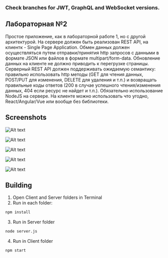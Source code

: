 ### Check branches for JWT, GraphQL and WebSocket versions.

## Лабораторная №2
Простое приложение, как в лабораторной работе 1, но с другой архитектурой. На сервере должен быть реализован REST API, на клиентк - Single Page Application. Обмен данных должен осуществляться путем отправки/принятия http запросов с данными в формате JSON или файлов в формате multipart/form-data. Обновление данных на клиенте не должно приводить к перегрузке страницы. Серверный REST API должен поддерживать ожидаемую семантику: правильно использовать http методы (GET для чтения данных, POST/PUT для изменения, DELETE для удаления и т.п.) и возвращать правильные коды ответов (200 в случае успешного чтения/изменения данных, 404 если ресурс не найдет и т.п.). Обязательно использование NodeJS на сервере. На клиенте можно использовать что угодно, React/Angular/Vue или вообще без библиотеки.

## Screenshots
![Alt text](../images/Main.png?raw=true)

![Alt text](../images/NoteCreate.png?raw=true)

![Alt text](../images/NoteCreateDataPick.png?raw=true)

![Alt text](../images/NoteDetails.png?raw=true)

![Alt text](../images/MainFilled.png?raw=true)

## Building
1. Open Client and Server folders in Terminal
2. Run in each folder:
```bash
npm install
```
3. Run in Server folder
```bash
node server.js
```
4. Run in Client folder
```bash
npm start
```
